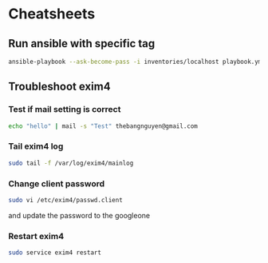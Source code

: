 # Cheatsheets

## Run ansible with specific tag

```sh
ansible-playbook --ask-become-pass -i inventories/localhost playbook.yml --tag packages
```

## Troubleshoot exim4

### Test if mail setting is correct

```sh
echo "hello" | mail -s "Test" thebangnguyen@gmail.com
```

### Tail exim4 log

```sh
sudo tail -f /var/log/exim4/mainlog
```

### Change client password

```sh
sudo vi /etc/exim4/passwd.client
```

and update the password to the googleone

### Restart exim4

```sh
sudo service exim4 restart
```
